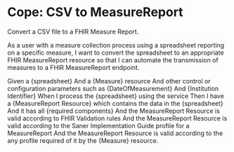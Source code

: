 # Cope: CSV to MeasureReport
Convert a CSV file to a FHIR Measure Report.

As a user with a measure collection process using a spreadsheet reporting on a specific measure, I want to convert the spreadsheet to an appropriate FHIR MeasureReport resource so that I can automate the transmission of measures to a FHIR MeasureReport endpoint.

Given a {spreadsheet} 
And a {Measure} resource
And other control or configuration parameters such as {DateOfMeasurement}
And {Institution Identifier}
When I process the {spreadsheet} using the service 
Then I have a {MeasureReport Resource} which contains the data in the {spreadsheet}
And it has all {required components}
And the MeasureReport Resource is valid according to FHIR Validation rules
And the MeasureReport Resource is valid according to the Saner Implementation Guide profile for a MeasureReport
And the MeasureReport Resource is valid according to the any profile required of it by the {Measure} resource.
